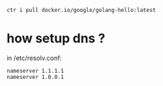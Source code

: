 ```bash
ctr i pull docker.io/google/golang-hello:latest

```
# how setup dns ?
in /etc/resolv.conf:
```
nameserver 1.1.1.1
nameserver 1.0.0.1
```

